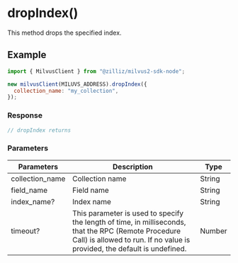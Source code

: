 # dropIndex()

This method drops the specified index.

## Example

```javascript
import { MilvusClient } from "@zilliz/milvus2-sdk-node";

new milvusClient(MILUVS_ADDRESS).dropIndex({
  collection_name: "my_collection",
});
```

### Response

```javascript
// dropIndex returns
```

### Parameters

| Parameters      | Description                                                                                                                                                                       | Type   |
| --------------- | --------------------------------------------------------------------------------------------------------------------------------------------------------------------------------- | ------ |
| collection_name | Collection name                                                                                                                                                                   | String |
| field_name      | Field name                                                                                                                                                                        | String |
| index_name?     | Index name                                                                                                                                                                        | String |
| timeout?        | This parameter is used to specify the length of time, in milliseconds, that the RPC (Remote Procedure Call) is allowed to run. If no value is provided, the default is undefined. | Number |
